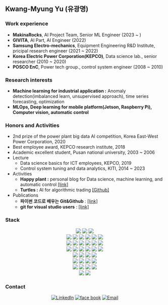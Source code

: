 ## Kwang-Myung Yu (유광명)

### Work experience
- **MakinaRocks**, AI Project Team, Senior ML Engineer (2023 ~ )
- **GIVITA**, AI Part, AI Engineer (2022)
- **Samsung Electro-mechanics**, Equipment Engineering R&D Institute, pricipal research engineer (2021 ~ 2022)
- **Korea Electric Power Corporation(KEPCO)**, Data science lab., senior researcher (2010 ~ 2020)
- **POSCO EnC**, Power tech group., control system engineer (2008 ~ 2010)

### Research interests  
- **Machine learning for industrial application :** Anomaly detection(imbalanced learn, unsupervised approach), time series forecasting, optimization
- **MLOps, Deep learning for mobile platform(Jetson, Raspberry Pi), Computer vision, automatic control**

### Honors and Activities
- 2nd prize of the power plant big data AI competition, Korea East-West Power Corporation, 2020  
- Best employee award, KEPCO research institute, 2018  
- Academic excellent student, Pusan national university, 2003 ~ 2006
- Lecture 
    - Data science basics for ICT employees, KEPCO, 2019  
    - Control system tuning and data analytics, KITI, 2014 ~ 2023  
- Activities  
    - **Happy plant :** personal blog for Data science, machine learning, and automatic control [[link]](https://sguys99.github.io/) 
    - **Turtles :** AI for algorithmic trading [[Github]](https://github.com/turtles3040)
- Publications
    - **파이썬 코드로 배우는 Git&Github** : [[link]](https://www.youngjin.com/book/book_detail.asp?prod_cd=9788931467659&seq=7193&cate_cd=1&child_cate_cd=9&goPage=1&orderByCd=1)
    - **git for visual studio users** : [[link]](https://wikidocs.net/book/7060)

### Stack
<div align=center>
<img src="https://img.shields.io/badge/Ubuntu-E95420?style=for-the-badge&logo=Ubuntu&logoColor=white">
<img src="https://img.shields.io/badge/mac OS-000000?style=for-the-badge&logo=macOS&logoColor=white">
<img src="https://img.shields.io/badge/WSL2-0078D6?style=for-the-badge&logo=Windows%2B%2B&logoColor=white">   
<br>
<img src="https://img.shields.io/badge/python-3776AB?style=for-the-badge&logo=python&logoColor=white">
<img src="https://img.shields.io/badge/C-A8B9CC?style=for-the-badge&logo=C&logoColor=white">
<img src="https://img.shields.io/badge/c++-00599C?style=for-the-badge&logo=c%2B%2B&logoColor=white">
<img src="https://img.shields.io/badge/csharp-239120?style=for-the-badge&logo=csharp&logoColor=white">
<img src="https://img.shields.io/badge/MS SQL-CC2927?style=for-the-badge&logo=microsoftsqlserver&logoColor=white">
<img src="https://img.shields.io/badge/My SQL-4479A1?style=for-the-badge&logo=MySQL&logoColor=white">
<br>
<img src="https://img.shields.io/badge/NumPy-013243?style=for-the-badge&logo=NumPy&logoColor=white">
<img src="https://img.shields.io/badge/pandas-150458?style=for-the-badge&logo=pandas&logoColor=white">
<img src="https://img.shields.io/badge/scikit learn-F7931E?style=for-the-badge&logo=scikit-learn&logoColor=white">
<img src="https://img.shields.io/badge/TensorFlow-FF6F00?style=for-the-badge&logo=TensorFlow&logoColor=white">
<img src="https://img.shields.io/badge/PyTorch-EE4C2C?style=for-the-badge&logo=PyTorch&logoColor=white">
<img src="https://img.shields.io/badge/spark-E25A1C?style=for-the-badge&logo=apachespark&logoColor=white">
<br>
<img src="https://img.shields.io/badge/git-F05032?style=for-the-badge&logo=git&logoColor=white">
<img src="https://img.shields.io/badge/github-181717?style=for-the-badge&logo=github&logoColor=white">
<img src="https://img.shields.io/badge/Bitbucket-0052CC?style=for-the-badge&logo=Bitbucket&logoColor=white">
<img src="https://img.shields.io/badge/GitLab-FCA121?style=for-the-badge&logo=GitLab&logoColor=white">
<img src="https://img.shields.io/badge/Confluence-172B4D?style=for-the-badge&logo=Confluence&logoColor=white">
<img src="https://img.shields.io/badge/Jira-0052cc?style=for-the-badge&logo=Jira&logoColor=white">
<br>
<img src="https://img.shields.io/badge/Visual Studio-5c2D91?style=for-the-badge&logo=Visual Studio&logoColor=white">
<img src="https://img.shields.io/badge/Visual Studio Code-007ACC?style=for-the-badge&logo=Visual Studio Code&logoColor=white">
<img src="https://img.shields.io/badge/PyCharm-000000?style=for-the-badge&logo=PyCharm&logoColor=white">
<img src="https://img.shields.io/badge/Jupyter-F37626?style=for-the-badge&logo=Jupyter&logoColor=white">   
<br>
<img src="https://img.shields.io/badge/AWS Lambda-FF9900?style=for-the-badge&logo=AWS Lambda&logoColor=white">  
<img src="https://img.shields.io/badge/Amazon S3-569A31?style=for-the-badge&logo=Amazon S3&logoColor=white">
<img src="https://img.shields.io/badge/Amazon API Gateway-FF4F8B?style=for-the-badge&logo=Amazon API Gateway&logoColor=white">
<img src="https://img.shields.io/badge/Amazon EC2-FF9900?style=for-the-badge&logo=Amazon EC2&logoColor=white">
<br>
<img src="https://img.shields.io/badge/Flask-000000?style=for-the-badge&logo=Flask&logoColor=white">  
<img src="https://img.shields.io/badge/FastAPI-009688?style=for-the-badge&logo=FastAPI&logoColor=white">
<img src="https://img.shields.io/badge/Streamlit-FF4B4B?style=for-the-badge&logo=Streamlit&logoColor=white">
<img src="https://img.shields.io/badge/Dash-3F4F75?style=for-the-badge&logo=Plotly&logoColor=white">
<br>
<img src="https://img.shields.io/badge/Docker-2496ED?style=for-the-badge&logo=Docker&logoColor=white">  
<img src="https://img.shields.io/badge/MLflow-0194E2?style=for-the-badge&logo=MLflow&logoColor=white">
</div>

### Contact
<p align="center">
<a href="https://www.linkedin.com/in/kmyu99/" target="_blank"><img alt="LinkedIn" src="https://img.shields.io/badge/LinkedIn-@kmyu99-blue?style=flat&logo=linkedin"></a>
<a href="https://www.facebook.com/dbrhkdaud" target="_blank"><img alt="face book" src="https://img.shields.io/badge/facebook-kmyu-blue?style=flat&logo=facebook"></a>
<a href="mailto:sguys995@gmail.com"><img alt="Email" src="https://img.shields.io/badge/Email-sguys99@gmail.com-blue?style=flat&logo=gmail"></a>
</p>
